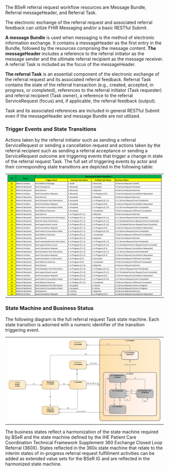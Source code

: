 The BSeR referral request workflow resources are Message Bundle, Referral messageHeader, and Referral Task.

The electronic exchange of the referral request and associated referral feedback can utilize FHIR Messaging and/or a basic RESTful Submit. 

**A message Bundle** is used when messaging is the method of electronic information exchange. It contains a messageHeader as the first entry in the Bundle, followed by the resources comprising the message content. **The messageHeader** includes a reference to the referral initiator as the message sender and the ultimate referral recipient as the message receiver. A referral Task is included as the focus of the messageHeader. 

**The referral Task** is an essential component of the electronic exchange of the referral request and its associated referral feedback. Referral Task contains the state of the referral transaction (e.g., created, accepted, in progress, or completed), references to the referral initiator (Task requester) and referral recipient (Task owner), a reference to the referral ServiceRequest (focus) and, if applicable, the referral feedback (output). 

Task and its associated references are included in general RESTful Submit even if the messageHeader and message Bundle are not utilized. 

### Trigger Events and State Transitions

Actions taken by the referral initiator such as sending a referral ServiceRequest or sending a cancellation request and actions taken by the referral recipient such as sending a referral acceptance or sending a ServiceRequest outcome are triggering events that trigger a change in state of the referral request Task. The full set of triggering events by actor and their corresponding state transitions are depicted in the following table:
<center>
<table><tr><td><img src="Harmonized State Transitions.png" style="width:100%;"/></td></tr></table></center>

### State Machine and Business Status

The following diagram is the full referral request Task state machine. Each state transition is adorned with a numeric identifier of the transition triggering event.  

<table><tr><td><img src="Task State Machine.png" style="width:100%;"/></td></tr></table>

The business states reflect a harmonization of the state machine required by BSeR and the state machine defined by the IHE Patient Care Coordination Technical Framework Supplement 360 Exchange Closed Loop Referral (360X). States reflected in the 360x state machine that relate to the interim states of in-progress referral request fulfillment activities can be added as extended value sets for the BSeR IG and are reflected in the harmonized state machine.
